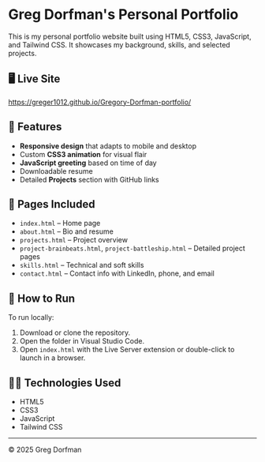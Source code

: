 # Greg Dorfman's Personal Portfolio

This is my personal portfolio website built using HTML5, CSS3, JavaScript, and Tailwind CSS. It showcases my background, skills, and selected projects.

## 🖥️ Live Site

https://greger1012.github.io/Gregory-Dorfman-portfolio/

## 🚀 Features

- **Responsive design** that adapts to mobile and desktop
- Custom **CSS3 animation** for visual flair
- **JavaScript greeting** based on time of day
- Downloadable resume
- Detailed **Projects** section with GitHub links

## 📂 Pages Included

- `index.html` – Home page
- `about.html` – Bio and resume
- `projects.html` – Project overview
- `project-brainbeats.html`, `project-battleship.html` – Detailed project pages
- `skills.html` – Technical and soft skills
- `contact.html` – Contact info with LinkedIn, phone, and email

## 🧪 How to Run

To run locally:

1. Download or clone the repository.
2. Open the folder in Visual Studio Code.
3. Open `index.html` with the Live Server extension or double-click to launch in a browser.

## 👨‍💻 Technologies Used

- HTML5
- CSS3
- JavaScript
- Tailwind CSS

---

&copy; 2025 Greg Dorfman

